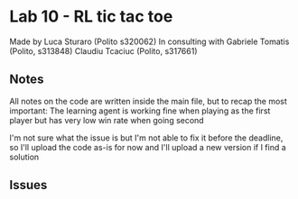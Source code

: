 # Lab 10 - RL tic tac toe

Made by 
    Luca Sturaro (Polito s320062)
In consulting with
    Gabriele Tomatis (Polito, s313848)
    Claudiu Tcaciuc (Polito, s317661)

## Notes

All notes on the code are written inside the main file, but to recap the most important: The learning agent is working fine when playing as the first player but has very low win rate when going second

I'm not sure what the issue is but I'm not able to fix it before the deadline, so I'll upload the code as-is for now and I'll upload a new version if I find a solution

## Issues